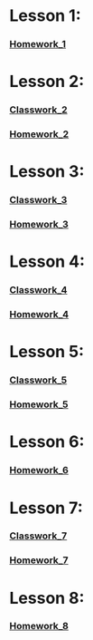 # Lesson 1:
### [Homework_1](Lesson_1/Homework_1.md)
# Lesson 2:
### [Classwork_2](Lesson_2%2FClasswork_2%2FClasswork_2.md)
### [Homework_2](Lesson_2/Homework_2/Homework_2.md)
# Lesson 3:
### [Classwork_3](Lesson_3%2FClasswork_3%2FClasswork_3.md)
### [Homework_3](Lesson_3/Homework_3/Homework_3.md)
# Lesson 4:
### [Classwork_4](Lesson_4%2FClasswork_4%2FClasswork_4.md)
### [Homework_4](Lesson_4/Homework_4/Homework_4.md)
# Lesson 5:
### [Classwork_5](Lesson_5%2FClasswork_5%2FClasswork_5.md)
### [Homework_5](Lesson_5%2FHomework_5%2FHomework_5.md)
# Lesson 6:
### [Homework_6](Lesson_6%2FHomework_6%2FHomework_6.md)
# Lesson 7:
### [Classwork_7](Lesson_7%2FClasswork_7%2FClasswork_7.md)
### [Homework_7](Lesson_7%2FHomework_7%2FHomework_7.md)
# Lesson 8:
### [Homework_8](Lesson_8%2FHomework_8%2FHomework_8.md)